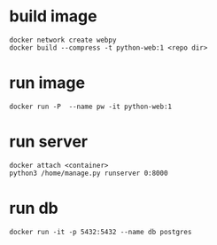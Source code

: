 # build image
    docker network create webpy
    docker build --compress -t python-web:1 <repo dir>
# run image
    docker run -P  --name pw -it python-web:1
# run server
    docker attach <container>
    python3 /home/manage.py runserver 0:8000
# run db
    docker run -it -p 5432:5432 --name db postgres 
